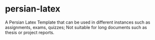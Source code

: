 # persian-latex
A Persian Latex Template that can be used in different instances such as assignments, exams, quizzes; Not suitable for long documents such as thesis or project reports.
